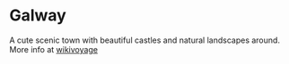 # Galway
A cute scenic town with beautiful castles and natural landscapes around.
More info at [wikivoyage](https://en.wikivoyage.org/wiki/Galway)
